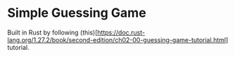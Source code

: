 # Simple Guessing Game
Built in Rust by following (this)[https://doc.rust-lang.org/1.27.2/book/second-edition/ch02-00-guessing-game-tutorial.html] tutorial.
